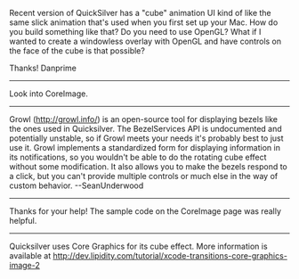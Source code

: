 Recent version of QuickSilver has a "cube" animation UI kind of like the same slick animation that's used when you first set up your Mac. How do you build something like that? Do you need to use OpenGL? What if I wanted to create a windowless overlay with OpenGL and have controls on the face of the cube is that possible?

Thanks!
Danprime

----
Look into CoreImage.

----
Growl (http://growl.info/) is an open-source tool for displaying bezels like the ones used in Quicksilver.  The BezelServices API is undocumented and potentially unstable, so if Growl meets your needs it's probably best to just use it.  Growl implements a standardized form for displaying information in its notifications, so you wouldn't be able to do the rotating cube effect without some modification.  It also allows you to make the bezels respond to a click, but you can't provide multiple controls or much else in the way of custom behavior. --SeanUnderwood

----
Thanks for your help! The sample code on the CoreImage page was really helpful.

----
Quicksilver uses Core Graphics for its cube effect. More information is available at http://dev.lipidity.com/tutorial/xcode-transitions-core-graphics-image-2
